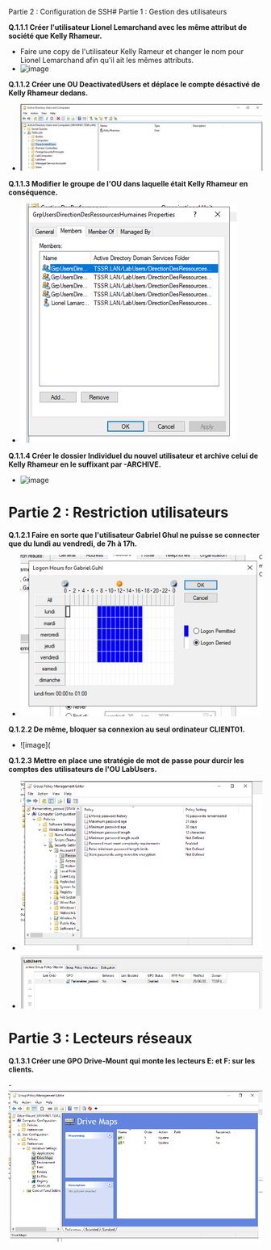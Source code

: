  Partie 2 : Configuration de SSH# Partie 1 : Gestion des utilisateurs


**Q.1.1.1 Créer l'utilisateur Lionel Lemarchand avec les même attribut de société que Kelly Rhameur.**

- Faire une copy de l'utilisateur Kelly Rameur et changer le nom pour Lionel Lemarchand afin qu'il ait les mêmes attributs.
- ![image](Images_Ex1/Création_du_compte_Lionel.png)

**Q.1.1.2 Créer une OU DeactivatedUsers et déplace le compte désactivé de Kelly Rhameur dedans.**

- ![image](Images_Ex1/DesactivedUsers.png)

**Q.1.1.3 Modifier le groupe de l'OU dans laquelle était Kelly Rhameur en conséquence.**

- ![image](Images_Ex1/Modif_OU.png)

**Q.1.1.4 Créer le dossier Individuel du nouvel utilisateur et archive celui de Kelly Rhameur en le suffixant par -ARCHIVE.**

- ![image](Images_Ex1/Création_Et_Archive.png)


# Partie 2 : Restriction utilisateurs

**Q.1.2.1 Faire en sorte que l'utilisateur Gabriel Ghul ne puisse se connecter que du lundi au vendredi, de 7h à 17h.**

- ![image](Images_Ex1/Restriction_Horaires_Gabriel.png)

**Q.1.2.2 De même, bloquer sa connexion au seul ordinateur CLIENT01.**

- ![image](

**Q.1.2.3 Mettre en place une stratégie de mot de passe pour durcir les comptes des utilisateurs de l'OU LabUsers.**

- ![image](Images_Ex1/MDP.png)
- ![image](Images_Ex1/Link_OU.png)

# Partie 3 : Lecteurs réseaux

**Q.1.3.1 Créer une GPO Drive-Mount qui monte les lecteurs E: et F: sur les clients.**

-![image](Images_Ex1/Disques.png)

